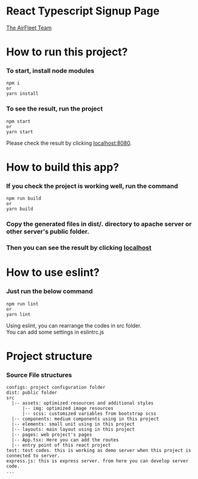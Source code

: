 # React Typescript Signup Page
<a href="https://www.airfleet.co/">The AirFleet Team</a>

# How to run this project?
### To start, install node modules
```
npm i
or
yarn install
```
### To see the result, run the project
```
npm start
or
yarn start
```

Please check the result by clicking <a href="localhost:8080">localhost:8080</a>.

# How to build this app?
### If you check the project is working well, run the command
```
npm run build
or 
yarn build
```
### Copy the generated files in dist/*.* directory to apache server or other server's public folder.

### Then you can see the result by clicking <a href="localhost">localhost</a>

# How to use eslint?
### Just run the below command
```
npm run lint
or
yarn lint
```
Using eslint, you can rearrange the codes in src folder.
<br>
You can add some settings in eslintrc.js
# Project structure
### Source File structures
```
configs: project configuration folder
dist: public folder
src
  |-- assets: optimized resources and additional styles
      |-- img: optimized image resources
      |-- scss: customized variables from bootstrap scss
  |-- components: medium components using in this project
  |-- elements: small unit using in this project
  |-- layouts: main layout using in this project
  |-- pages: web project's pages
  |-- App.tsx: Here you can add the routes
  |-- entry point of this react project
test: test codes. this is working as demo server when this project is connected to server.
express.js: this is express server. from here you can develop server code.
...
```


